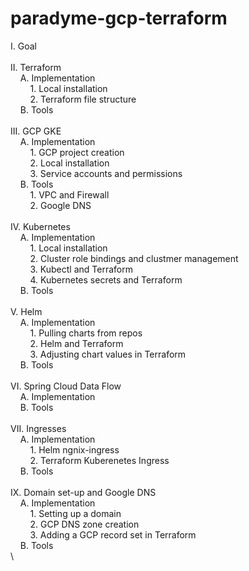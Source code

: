 # paradyme-gcp-terraform

I. Goal\
\
II. Terraform\
&nbsp;&nbsp;&nbsp;&nbsp;A. Implementation\
&nbsp;&nbsp;&nbsp;&nbsp;&nbsp;&nbsp;&nbsp;&nbsp;1. Local installation\
&nbsp;&nbsp;&nbsp;&nbsp;&nbsp;&nbsp;&nbsp;&nbsp;2. Terraform file structure\
&nbsp;&nbsp;&nbsp;&nbsp;B. Tools\
\
III. GCP GKE\
&nbsp;&nbsp;&nbsp;&nbsp;A. Implementation\
&nbsp;&nbsp;&nbsp;&nbsp;&nbsp;&nbsp;&nbsp;&nbsp;1. GCP project creation\
&nbsp;&nbsp;&nbsp;&nbsp;&nbsp;&nbsp;&nbsp;&nbsp;2. Local installation\
&nbsp;&nbsp;&nbsp;&nbsp;&nbsp;&nbsp;&nbsp;&nbsp;3. Service accounts and permissions\
&nbsp;&nbsp;&nbsp;&nbsp;B. Tools\
&nbsp;&nbsp;&nbsp;&nbsp;&nbsp;&nbsp;&nbsp;&nbsp;1. VPC and Firewall\
&nbsp;&nbsp;&nbsp;&nbsp;&nbsp;&nbsp;&nbsp;&nbsp;2. Google DNS\
\
IV. Kubernetes\
&nbsp;&nbsp;&nbsp;&nbsp;A. Implementation\
&nbsp;&nbsp;&nbsp;&nbsp;&nbsp;&nbsp;&nbsp;&nbsp;1. Local installation\
&nbsp;&nbsp;&nbsp;&nbsp;&nbsp;&nbsp;&nbsp;&nbsp;2. Cluster role bindings and clustmer management\
&nbsp;&nbsp;&nbsp;&nbsp;&nbsp;&nbsp;&nbsp;&nbsp;3. Kubectl and Terraform\
&nbsp;&nbsp;&nbsp;&nbsp;&nbsp;&nbsp;&nbsp;&nbsp;4. Kubernetes secrets and Terraform\
&nbsp;&nbsp;&nbsp;&nbsp;B. Tools\
\
V. Helm\
&nbsp;&nbsp;&nbsp;&nbsp;A. Implementation\
&nbsp;&nbsp;&nbsp;&nbsp;&nbsp;&nbsp;&nbsp;&nbsp;1. Pulling charts from repos\
&nbsp;&nbsp;&nbsp;&nbsp;&nbsp;&nbsp;&nbsp;&nbsp;2. Helm and Terraform\
&nbsp;&nbsp;&nbsp;&nbsp;&nbsp;&nbsp;&nbsp;&nbsp;3. Adjusting chart values in Terraform\
&nbsp;&nbsp;&nbsp;&nbsp;B. Tools\
\
VI. Spring Cloud Data Flow\
&nbsp;&nbsp;&nbsp;&nbsp;A. Implementation\
&nbsp;&nbsp;&nbsp;&nbsp;B. Tools\
\
VII. Ingresses\
&nbsp;&nbsp;&nbsp;&nbsp;A. Implementation\
&nbsp;&nbsp;&nbsp;&nbsp;&nbsp;&nbsp;&nbsp;&nbsp;1. Helm ngnix-ingress\
&nbsp;&nbsp;&nbsp;&nbsp;&nbsp;&nbsp;&nbsp;&nbsp;2. Terraform Kuberenetes Ingress\
&nbsp;&nbsp;&nbsp;&nbsp;B. Tools\
\
IX. Domain set-up and Google DNS\
&nbsp;&nbsp;&nbsp;&nbsp;A. Implementation\
&nbsp;&nbsp;&nbsp;&nbsp;&nbsp;&nbsp;&nbsp;&nbsp;1. Setting up a domain\
&nbsp;&nbsp;&nbsp;&nbsp;&nbsp;&nbsp;&nbsp;&nbsp;2. GCP DNS zone creation\
&nbsp;&nbsp;&nbsp;&nbsp;&nbsp;&nbsp;&nbsp;&nbsp;3. Adding a GCP record set in Terraform\
&nbsp;&nbsp;&nbsp;&nbsp;B. Tools\
\
